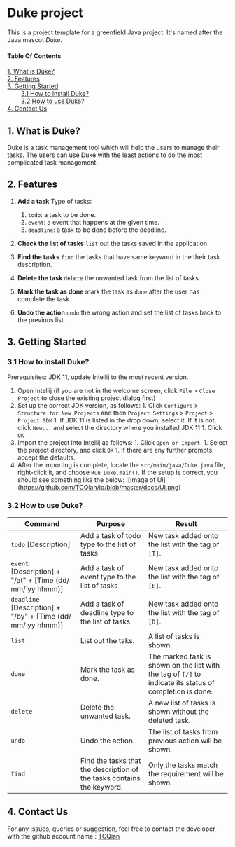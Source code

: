 # Duke project

This is a project template for a greenfield Java project. It's named after the Java mascot _Duke_. 

#### Table Of Contents
<a href="#1">1. What is Duke?</a>
<br />
<a href="#2">2. Features</a>
<br />
<a href="#3">3. Getting Started</a>
<br/>
&nbsp;&nbsp;&nbsp;&nbsp;&nbsp;&nbsp;&nbsp;&nbsp;<a href="#3.1">3.1 How to install Duke?</a>
<br/>
&nbsp;&nbsp;&nbsp;&nbsp;&nbsp;&nbsp;&nbsp;&nbsp;<a href="#3.1">3.2 How to use Duke?</a>
<br />
<a href="#4">4. Contact Us</a>

## <a id="1">1. What is Duke?</a>

Duke is a task management tool which will help the users to manage their tasks. The users can use Duke with the least actions to do the most complicated task management. 

## <a id="#2">2. Features</a>

1. **Add a task**
  Type of tasks:
    1. `todo`: a task to be done.
    1. `event`: a event that happens at the given time.
    1. `deadline`: a task to be done before the deadline.
    
 1. **Check the list of tasks**
   `list` out the tasks saved in the application.
 
 1. **Find the tasks**
   `find` the tasks that have same keyword in the their task description.
   
 1. **Delete the task**
   `delete` the unwanted task from the list of tasks.
   
 1. **Mark the task as done**
   mark the task as `done` after the user has complete the task.
   
 1. **Undo the action**
   `undo` the wrong action and set the list of tasks back to the previous list.
   
## <a id="#3">3. Getting Started</a>
 
### <a id="3.1"> 3.1 How to install Duke?</a>
   Prerequisites: JDK 11, update Intellij to the most recent version.
   1. Open Intellij (if you are not in the welcome screen, click `File` > `Close Project` to close the existing project dialog first)
   1. Set up the correct JDK version, as follows:
     1. Click `Configure` > `Structure for New Projects` and then `Project Settings` > `Project` > `Project SDK`
     1. If JDK 11 is listed in the drop down, select it. If it is not, click `New...` and select the directory where you installed JDK 11
     1. Click `OK`
   1. Import the project into Intellij as follows:
     1. Click `Open or Import`.
     1. Select the project directory, and click `OK`
     1. If there are any further prompts, accept the defaults.
   1. After the importing is complete, locate the `src/main/java/Duke.java` file, right-click it, and choose `Run Duke.main()`. If the setup is correct, you should     see something like the below:
   ![Image of Ui]
   (https://github.com/TCQian/ip/blob/master/docs/Ui.png)
   
### <a id="3.2">3.2 How to use Duke?</a>
   Command | Purpose | Result
   ----------- | ----------- | ----------- 
   `todo` [Description]                                        | Add a task of todo type to the list of tasks                           | New task added onto the list with the tag of `[T]`.
   `event` [Description] + "/at" + [Time (dd/ mm/ yy hhmm)]    | Add a task of event type to the list of tasks                          | New task added onto the list with the tag of `[E]`.
   `deadline` [Description] + "/by" + [Time (dd/ mm/ yy hhmm)] | Add a task of deadline type to the list of tasks                       | New task added onto the list with the tag of `[D]`.
   `list`                                                      | List out the taks.                                                     | A list of tasks is shown.
   `done`                                                      | Mark the task as done.                                                 | The marked task is shown on the list with the tag of `[/]` to indicate its status of completion is done.
   `delete`                                                    | Delete the unwanted task.                                              | A new list of tasks is shown without the deleted task.
   `undo`                                                      | Undo the action.                                                       | The list of tasks from previous action will be shown.
   `find`                                                      | Find the tasks that the description of the tasks contains the keyword. | Only the tasks match the requirement will be shown.

## <a id="#4">4. Contact Us</a>
 For any issues, queries or suggestion, feel free to contact the developer with the github account name : [TCQian](https://github.com/TCQian)
